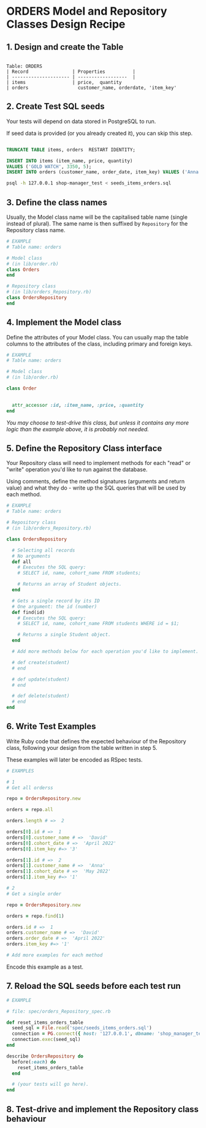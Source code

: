 # ORDERS Model and Repository Classes Design Recipe

## 1. Design and create the Table


```

Table: ORDERS
| Record                | Properties          |
| --------------------- | ------------------  |
| items                 | price,  quantity
| orders                  customer_name, orderdate, 'item_key'
```

## 2. Create Test SQL seeds

Your tests will depend on data stored in PostgreSQL to run.

If seed data is provided (or you already created it), you can skip this step.

```sql

TRUNCATE TABLE items, orders  RESTART IDENTITY;

INSERT INTO items (item_name, price, quantity) 
VALUES ('GOLD WATCH', 3350, 5);
INSERT INTO orders (customer_name, order_date, item_key) VALUES ('Anna', 'May 2022', 1);
```

```bash
psql -h 127.0.0.1 shop-manager_test < seeds_items_orders.sql
```

## 3. Define the class names

Usually, the Model class name will be the capitalised table name (single instead of plural). The same name is then suffixed by `Repository` for the Repository class name.

```ruby
# EXAMPLE
# Table name: orders

# Model class
# (in lib/order.rb)
class Orders
end

# Repository class
# (in lib/orders_Repository.rb)
class OrdersRepository
end
```

## 4. Implement the Model class

Define the attributes of your Model class. You can usually map the table columns to the attributes of the class, including primary and foreign keys.

```ruby
# EXAMPLE
# Table name: orders

# Model class
# (in lib/order.rb)

class Order

  
  attr_accessor :id, :item_name, :price, :quantity
end

```

*You may choose to test-drive this class, but unless it contains any more logic than the example above, it is probably not needed.*

## 5. Define the Repository Class interface

Your Repository class will need to implement methods for each "read" or "write" operation you'd like to run against the database.

Using comments, define the method signatures (arguments and return value) and what they do - write up the SQL queries that will be used by each method.

```ruby
# EXAMPLE
# Table name: orders

# Repository class
# (in lib/orders_Repository.rb)

class OrdersRepository

  # Selecting all records
  # No arguments
  def all
    # Executes the SQL query:
    # SELECT id, name, cohort_name FROM students;

    # Returns an array of Student objects.
  end

  # Gets a single record by its ID
  # One argument: the id (number)
  def find(id)
    # Executes the SQL query:
    # SELECT id, name, cohort_name FROM students WHERE id = $1;

    # Returns a single Student object.
  end

  # Add more methods below for each operation you'd like to implement.

  # def create(student)
  # end

  # def update(student)
  # end

  # def delete(student)
  # end
end
```

## 6. Write Test Examples

Write Ruby code that defines the expected behaviour of the Repository class, following your design from the table written in step 5.

These examples will later be encoded as RSpec tests.

```ruby
# EXAMPLES

# 1
# Get all orderss

repo = OrdersRepository.new

orders = repo.all

orders.length # =>  2

orders[0].id # =>  1
orders[0].customer_name # =>  'David'
orders[0].cohort_date # =>  'April 2022'
orders[0].item_key #=> '3'

orders[1].id # =>  2
orders[1].customer_name # =>  'Anna'
orders[1].cohort_date # =>  'May 2022'
orders[1].item_key #=> '1'

# 2
# Get a single order

repo = OrdersRepository.new

orders = repo.find(1)

orders.id # =>  1
orders.customer_name # =>  'David'
orders.order_date # =>  'April 2022'
orders.item_key #=> '1'

# Add more examples for each method
```

Encode this example as a test.

## 7. Reload the SQL seeds before each test run


```ruby
# EXAMPLE

# file: spec/orders_Repository_spec.rb

def reset_items_orders_table
  seed_sql = File.read('spec/seeds_items_orders.sql')
  connection = PG.connect({ host: '127.0.0.1', dbname: 'shop_manager_test' })
  connection.exec(seed_sql)
end

describe OrdersRepository do
  before(:each) do 
    reset_items_orders_table
  end

  # (your tests will go here).
end
```

## 8. Test-drive and implement the Repository class behaviour
